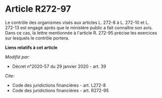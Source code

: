 # Article R272-97

Le contrôle des organismes visés aux articles L. 272-8 à L. 272-10  et L. 272-13 est engagé après que le ministère public a
fait connaître son avis. Dans ce cas, la lettre mentionnée à l'article R. 272-95 précise les exercices sur lesquels le
contrôle portera.

**Liens relatifs à cet article**

_Modifié par_:

  - Décret n°2020-57 du 29 janvier 2020 - art. 39

_Cite_:

  - Code des juridictions financières - art. L272-8
  - Code des juridictions financières - art. R272-95
